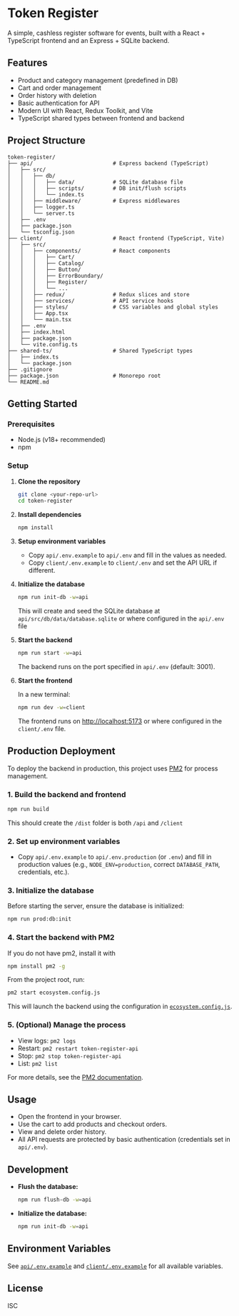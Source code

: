 # Token Register

A simple, cashless register software for events, built with a React + TypeScript frontend and an Express + SQLite backend.

## Features

- Product and category management (predefined in DB)
- Cart and order management
- Order history with deletion
- Basic authentication for API
- Modern UI with React, Redux Toolkit, and Vite
- TypeScript shared types between frontend and backend

## Project Structure

```
token-register/
├── api/                         # Express backend (TypeScript)
│   ├── src/
│   │   ├── db/
│   │   │   ├── data/            # SQLite database file
│   │   │   ├── scripts/         # DB init/flush scripts
│   │   │   └── index.ts
│   │   ├── middleware/          # Express middlewares
│   │   ├── logger.ts
│   │   └── server.ts
│   ├── .env
│   ├── package.json
│   └── tsconfig.json
├── client/                      # React frontend (TypeScript, Vite)
│   ├── src/
│   │   ├── components/          # React components
│   │   │   ├── Cart/
│   │   │   ├── Catalog/
│   │   │   ├── Button/
│   │   │   ├── ErrorBoundary/
│   │   │   ├── Register/
│   │   │   └── ...
│   │   ├── redux/               # Redux slices and store
│   │   ├── services/            # API service hooks
│   │   ├── styles/              # CSS variables and global styles
│   │   ├── App.tsx
│   │   └── main.tsx
│   ├── .env
│   ├── index.html
│   ├── package.json
│   └── vite.config.ts
├── shared-ts/                   # Shared TypeScript types
│   ├── index.ts
│   └── package.json
├── .gitignore
├── package.json                 # Monorepo root
└── README.md
```

## Getting Started

### Prerequisites

- Node.js (v18+ recommended)
- npm

### Setup

1. **Clone the repository**

   ```sh
   git clone <your-repo-url>
   cd token-register
   ```

2. **Install dependencies**

   ```sh
   npm install
   ```

3. **Setup environment variables**

   - Copy `api/.env.example` to `api/.env` and fill in the values as needed.
   - Copy `client/.env.example` to `client/.env` and set the API URL if different.

4. **Initialize the database**

   ```sh
   npm run init-db -w=api
   ```

   This will create and seed the SQLite database at `api/src/db/data/database.sqlite` or where configured in the `api/.env` file

5. **Start the backend**

   ```sh
   npm run start -w=api
   ```

   The backend runs on the port specified in `api/.env` (default: 3001).

6. **Start the frontend**

   In a new terminal:

   ```sh
   npm run dev -w=client
   ```

   The frontend runs on [http://localhost:5173](http://localhost:5173) or where configured in the `client/.env` file.

## Production Deployment

To deploy the backend in production, this project uses [PM2](https://pm2.keymetrics.io/) for process management.

### 1. Build the backend and frontend
```sh
npm run build
```
This should create the `/dist` folder is both `/api` and `/client`

### 2. Set up environment variables

- Copy `api/.env.example` to `api/.env.production` (or `.env`) and fill in production values (e.g., `NODE_ENV=production`, correct `DATABASE_PATH`, credentials, etc.).

### 3. Initialize the database

Before starting the server, ensure the database is initialized:

```sh
npm run prod:db:init
```

### 4. Start the backend with PM2

If you do not have pm2, install it with

```sh
npm install pm2 -g
```

From the project root, run:

```sh
pm2 start ecosystem.config.js
```

This will launch the backend using the configuration in [`ecosystem.config.js`](ecosystem.config.js).

### 5. (Optional) Manage the process

- View logs: `pm2 logs`
- Restart: `pm2 restart token-register-api`
- Stop: `pm2 stop token-register-api`
- List: `pm2 list`

For more details, see the [PM2 documentation](https://pm2.keymetrics.io/docs/usage/quick-start/).

## Usage

- Open the frontend in your browser.
- Use the cart to add products and checkout orders.
- View and delete order history.
- All API requests are protected by basic authentication (credentials set in `api/.env`).

## Development

- **Flush the database:**  
  ```sh
  npm run flush-db -w=api
  ```

- **Initialize the database:**  
  ```sh
  npm run init-db -w=api
  ```

## Environment Variables

See [`api/.env.example`](api/.env.example) and [`client/.env.example`](client/.env.example) for all available variables.

## License

ISC
